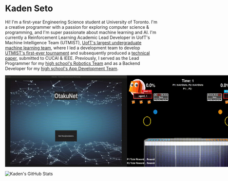 # Kaden Seto

Hi! I'm a first-year Engineering Science student at University of Toronto. I'm a creative programmer with a passion for exploring computer science & programming, and I'm super passionate about machine learning and AI. I'm currently a Reinforcement Learning Academic Lead Developer in UofT's Machine Intelligence Team (UTMIST), [UofT's largest undergraduate machine learning team](https://utmist.gitlab.io/), where I led a development team to develop [UTMIST's first-ever tournament](https://colab.research.google.com/drive/1V184vtHSagN13L0SbWGmnY-jCDvIefmm?usp=sharing) and subsequently produced a [technical paper](AI_Squared___CUCAI_2025_Paper_final.pdf), submitted to CUCAI & IEEE. Previously, I served as the Lead Programmer for my [high school's Robotics Team](https://titansrobotics.odoo.com/) and as a Backend Developer for my [high school's App Development Team](https://app.staugustinechs.ca/).

<div style="display: flex; justify-content: space-around;">
  <img src="recsys_demo.gif" width="400">
  <img src="aisquaredv3.gif" width="400">
  <img src="cyclist.gif" width="500">
  <img src="MeepMeep.gif" width=300>
  <img src="innerworlds.gif" width=400>
  <img src="mortalkombat.gif" width="400">
</div>

![Kaden's GitHub Stats](https://github-readme-stats-sigma-five.vercel.app/api?username=kseto06&show_icons=true&theme=radical&include_all_commits=true&count_private=true)
